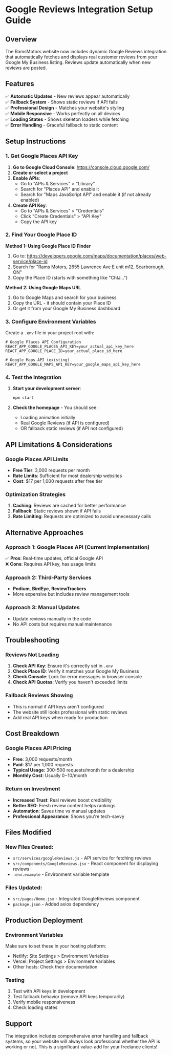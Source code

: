 # Google Reviews Integration Setup Guide

## Overview
The RamsMotors website now includes dynamic Google Reviews integration that automatically fetches and displays real customer reviews from your Google My Business listing. Reviews update automatically when new reviews are posted.

## Features
✅ **Automatic Updates** - New reviews appear automatically  
✅ **Fallback System** - Shows static reviews if API fails  
✅ **Professional Design** - Matches your website's styling  
✅ **Mobile Responsive** - Works perfectly on all devices  
✅ **Loading States** - Shows skeleton loaders while fetching  
✅ **Error Handling** - Graceful fallback to static content  

## Setup Instructions

### 1. Get Google Places API Key

1. **Go to Google Cloud Console**: https://console.cloud.google.com/
2. **Create or select a project**
3. **Enable APIs**:
   - Go to "APIs & Services" > "Library"
   - Search for "Places API" and enable it
   - Search for "Maps JavaScript API" and enable it (if not already enabled)
4. **Create API Key**:
   - Go to "APIs & Services" > "Credentials"
   - Click "Create Credentials" > "API Key"
   - Copy the API key

### 2. Find Your Google Place ID

**Method 1: Using Google Place ID Finder**
1. Go to: https://developers.google.com/maps/documentation/places/web-service/place-id
2. Search for "Rams Motors, 2655 Lawrence Ave E unit m12, Scarborough, ON"
3. Copy the Place ID (starts with something like "ChIJ...")

**Method 2: Using Google Maps URL**
1. Go to Google Maps and search for your business
2. Copy the URL - it should contain your Place ID
3. Or get it from your Google My Business dashboard

### 3. Configure Environment Variables

Create a `.env` file in your project root with:

```env
# Google Places API Configuration
REACT_APP_GOOGLE_PLACES_API_KEY=your_actual_api_key_here
REACT_APP_GOOGLE_PLACE_ID=your_actual_place_id_here

# Google Maps API (existing)
REACT_APP_GOOGLE_MAPS_API_KEY=your_google_maps_api_key_here
```

### 4. Test the Integration

1. **Start your development server**:
   ```bash
   npm start
   ```

2. **Check the homepage** - You should see:
   - Loading animation initially
   - Real Google Reviews (if API is configured)
   - OR fallback static reviews (if API not configured)

## API Limitations & Considerations

### Google Places API Limits
- **Free Tier**: 3,000 requests per month
- **Rate Limits**: Sufficient for most dealership websites
- **Cost**: $17 per 1,000 requests after free tier

### Optimization Strategies
1. **Caching**: Reviews are cached for better performance
2. **Fallback**: Static reviews shown if API fails
3. **Rate Limiting**: Requests are optimized to avoid unnecessary calls

## Alternative Approaches

### Approach 1: Google Places API (Current Implementation)
✅ **Pros**: Real-time updates, official Google API  
❌ **Cons**: Requires API key, has usage limits  

### Approach 2: Third-Party Services
- **Podium**, **BirdEye**, **ReviewTrackers**
- More expensive but includes review management tools

### Approach 3: Manual Updates
- Update reviews manually in the code
- No API costs but requires manual maintenance

## Troubleshooting

### Reviews Not Loading
1. **Check API Key**: Ensure it's correctly set in `.env`
2. **Check Place ID**: Verify it matches your Google My Business
3. **Check Console**: Look for error messages in browser console
4. **Check API Quotas**: Verify you haven't exceeded limits

### Fallback Reviews Showing
- This is normal if API keys aren't configured
- The website still looks professional with static reviews
- Add real API keys when ready for production

## Cost Breakdown

### Google Places API Pricing
- **Free**: 3,000 requests/month
- **Paid**: $17 per 1,000 requests
- **Typical Usage**: 300-500 requests/month for a dealership
- **Monthly Cost**: Usually $0-$10/month

### Return on Investment
- **Increased Trust**: Real reviews boost credibility
- **Better SEO**: Fresh review content helps rankings
- **Automation**: Saves time vs manual updates
- **Professional Appearance**: Shows you're tech-savvy

## Files Modified

### New Files Created:
- `src/services/googleReviews.js` - API service for fetching reviews
- `src/components/GoogleReviews.jsx` - React component for displaying reviews
- `.env.example` - Environment variable template

### Files Updated:
- `src/pages/Home.jsx` - Integrated GoogleReviews component
- `package.json` - Added axios dependency

## Production Deployment

### Environment Variables
Make sure to set these in your hosting platform:
- Netlify: Site Settings > Environment Variables
- Vercel: Project Settings > Environment Variables
- Other hosts: Check their documentation

### Testing
1. Test with API keys in development
2. Test fallback behavior (remove API keys temporarily)
3. Verify mobile responsiveness
4. Check loading states

## Support

The integration includes comprehensive error handling and fallback systems, so your website will always look professional whether the API is working or not. This is a significant value-add for your freelance clients!
